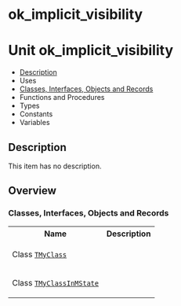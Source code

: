 # ok\_implicit\_visibility


# Unit ok\_implicit\_visibility

- [Description](#PasDoc-Description)
- Uses
- [Classes, Interfaces, Objects and Records](#PasDoc-Classes)
- Functions and Procedures
- Types
- Constants
- Variables

<span id="PasDoc-Description"/>

## Description
This item has no description.

<span id="PasDoc-Uses"/>

## Overview

### Classes, Interfaces, Objects and Records
<span id="PasDoc-Classes"/>


<table>
<tr class="listheader">
<th class="itemname">Name</th>
<th class="itemdesc">Description</th>
</tr>
<tr>

<td>

Class&nbsp;[`TMyClass`](ok_implicit_visibility.TMyClass.md)
</td>

<td>

&nbsp;
</td>
</tr>
<tr>

<td>

Class&nbsp;[`TMyClassInMState`](ok_implicit_visibility.TMyClassInMState.md)
</td>

<td>

&nbsp;
</td>
</tr>
</table>
